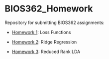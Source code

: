 # BIOS362_Homework

Repository for submitting BIOS362 assignments:

* [Homework 1](https://github.com/ChiaraDG/BIOS362_Homework/tree/master/homework%201): Loss Functions

* [Homework 2](https://github.com/ChiaraDG/BIOS362_Homework/tree/master/homework%202): Ridge Regression

* [Homework 3](https://github.com/ChiaraDG/BIOS362_Homework/tree/master/homework%203): Reduced Rank LDA
